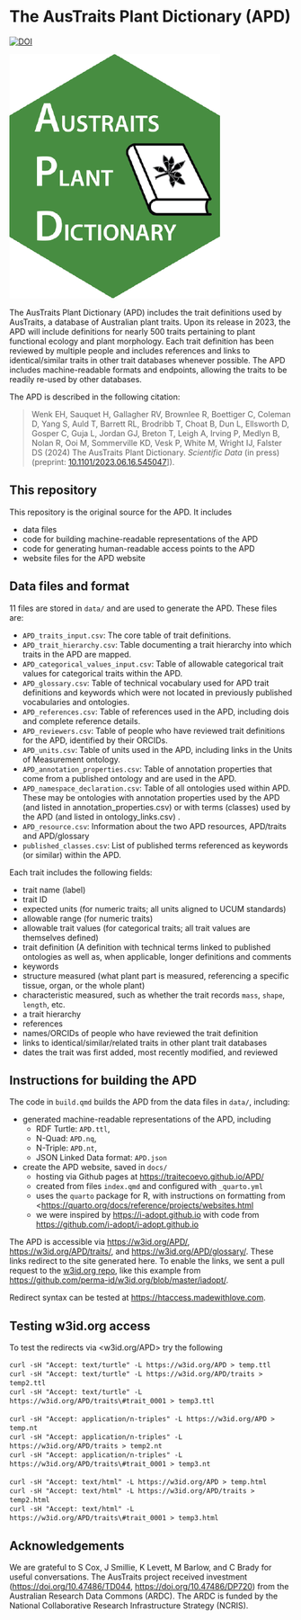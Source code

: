 # The AusTraits Plant Dictionary (APD)

<!-- badges: start -->
[![DOI](https://zenodo.org/badge/DOI/10.5281/zenodo.8040789.svg)](https://doi.org/10.5281/zenodo.8040789)
<!-- badges: end -->

![](inst/figures/logo.png)

The AusTraits Plant Dictionary (APD) includes the trait definitions used by AusTraits, a database of Australian plant traits. Upon its release in 2023, the APD will include definitions for nearly 500 traits pertaining to plant functional ecology and plant morphology. Each trait definition has been reviewed by multiple people and includes references and links to identical/similar traits in other trait databases whenever possible. The APD includes machine-readable formats and endpoints, allowing the traits to be readily re-used by other databases.

The APD is described in the following citation:

> Wenk EH, Sauquet H, Gallagher RV, Brownlee R, Boettiger C, Coleman D, Yang S, Auld T, Barrett RL, Brodribb T, Choat B, Dun L, Ellsworth D, Gosper C, Guja L, Jordan GJ, Breton T, Leigh A, Irving P, Medlyn B, Nolan R, Ooi M, Sommerville KD, Vesk P, White M, Wright IJ, Falster DS (2024) The AusTraits Plant Dictionary. *Scientific Data* (in press) (preprint: [10.1101/2023.06.16.545047](http://doi.org/10.1101/2023.06.16.545047)]).

## This repository

This repository is the original source for the APD. It includes

- data files 
- code for building machine-readable representations of the APD
- code for generating human-readable access points to the APD
- website files for the APD website

## Data files and format

11 files are stored in `data/` and are used to generate the APD. These files are:

* `APD_traits_input.csv`: The core table of trait definitions.
* `APD_trait_hierarchy.csv`: Table documenting a trait hierarchy into which traits in the APD are mapped.
* `APD_categorical_values_input.csv`: Table of allowable categorical trait values for categorical traits within the APD.
* `APD_glossary.csv`: Table of technical vocabulary used for APD trait definitions and keywords which were not located in previously published vocabularies and ontologies.
* `APD_references.csv`: Table of references used in the APD, including dois and complete reference details.
* `APD_reviewers.csv`: Table of people who have reviewed trait definitions for the APD, identified by their ORCIDs.
* `APD_units.csv`: Table of units used in the APD, including links in the Units of Measurement ontology.
* `APD_annotation_properties.csv`: Table of annotation properties that come from a published ontology and are used in the APD. 
* `APD_namespace_declaration.csv`: Table of all ontologies used within APD. These may be ontologies with annotation properties used by the APD (and listed in annotation_properties.csv) or with terms (classes) used by the APD (and listed in ontology_links.csv) .
* `APD_resource.csv`: Information about the two APD resources, APD/traits and APD/glossary
* `published_classes.csv`: List of published terms referenced as keywords (or similar) within the APD.

Each trait includes the following fields:

* trait name (label)
* trait ID
* expected units (for numeric traits; all units aligned to UCUM standards)
* allowable range (for numeric traits)
* allowable trait values (for categorical traits; all trait values are themselves defined)
* trait definition (A definition with technical terms linked to published ontologies as well as, when applicable, longer definitions and comments
* keywords
* structure measured (what plant part is measured, referencing a specific tissue, organ, or the whole plant)
* characteristic measured, such as whether the trait records `mass`, `shape`, `length`, etc.
* a trait hierarchy
* references
* names/ORCIDs of people who have reviewed the trait definition
* links to identical/similar/related traits in other plant trait databases
* dates the trait was first added, most recently modified, and reviewed

## Instructions for building the APD

The code in `build.qmd` builds the APD from the data files in `data/`, including:

- generated machine-readable representations of the APD, including
  - RDF Turtle: `APD.ttl`,
  - N-Quad: `APD.nq`, 
  - N-Triple: `APD.nt`, 
  - JSON Linked Data format: `APD.json`
- create the APD website, saved in `docs/`
  - hosting via Github pages at <https://traitecoevo.github.io/APD/>
  - created from files `index.qmd` and configured with `_quarto.yml`
  - uses the `quarto` package for R, with instructions on formatting from <https://quarto.org/docs/reference/projects/websites.html
  - we were inspired by <https://i-adopt.github.io> with code from <https://github.com/i-adopt/i-adopt.github.io>

The APD is accessible via <https://w3id.org/APD/>, <https://w3id.org/APD/traits/>, and <https://w3id.org/APD/glossary/>. These links redirect to the site generated here. To enable the links, we sent a pull request to the [w3id.org repo](https://github.com/perma-id/w3id.org/), like this example from <https://github.com/perma-id/w3id.org/blob/master/iadopt/>.

Redirect syntax can be tested at <https://htaccess.madewithlove.com>.

## Testing w3id.org access

To test the redirects via <w3id.org/APD> try the following

```
curl -sH "Accept: text/turtle" -L https://w3id.org/APD > temp.ttl
curl -sH "Accept: text/turtle" -L https://w3id.org/APD/traits > temp2.ttl
curl -sH "Accept: text/turtle" -L https://w3id.org/APD/traits\#trait_0001 > temp3.ttl

curl -sH "Accept: application/n-triples" -L https://w3id.org/APD > temp.nt
curl -sH "Accept: application/n-triples" -L https://w3id.org/APD/traits > temp2.nt
curl -sH "Accept: application/n-triples" -L https://w3id.org/APD/traits\#trait_0001 > temp3.nt

curl -sH "Accept: text/html" -L https://w3id.org/APD > temp.html
curl -sH "Accept: text/html" -L https://w3id.org/APD/traits > temp2.html
curl -sH "Accept: text/html" -L https://w3id.org/APD/traits\#trait_0001 > temp3.html
```

## Acknowledgements

We are grateful to S Cox, J Smillie, K Levett, M Barlow, and C Brady for useful conversations. The AusTraits project received investment (<https://doi.org/10.47486/TD044>, <https://doi.org/10.47486/DP720>) from the Australian Research Data Commons (ARDC). The ARDC is funded by the National Collaborative Research Infrastructure Strategy (NCRIS). 

